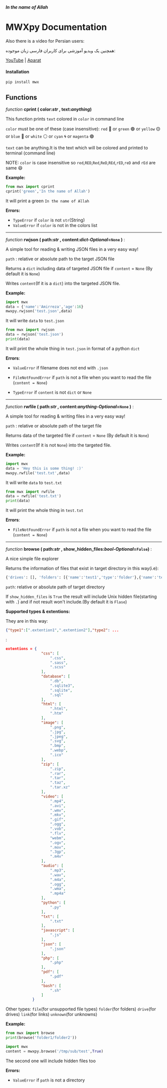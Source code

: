 _**In the name of Allah**_

# MWXpy Documentation

Also there is a video for Persian users:

همچنین یک ویدیو آموزشی برای کاربران فارسی زبان موجوده:

[YouTube](https://www.youtube.com/watch?v=gRPDGZAxpO4) | [Aparat](https://www.aparat.com/v/1DrGC)

#### Installation

`pip install mwx`

## Functions

_function_ **cprint ( color:_str_ , text:_anything_)**

This function prints `text` colored in `color` in command line

`color` must be one of these (case insensitive): `red` :red_circle:  or `green` :green_circle:  or `yellow` :yellow_circle:  or `blue` :large_blue_circle: or `white` :white_circle:  or `cyan` :cyclone:  or `magenta` :purple_circle:  

`text` can be anything.It is the text which will be colored and printed to terminal (command line)

NOTE: `color` is case insensitive so `red`,`RED`,`Red`,`ReD`,`REd`,`rED`,`reD` and `rEd` are same :smile:

**Example:**

```python
from mwx import cprint
cprint('green','In the name of Allah')
```

It will print a green `In the name of Allah`

**Errors:**
* `TypeError` if `color` is not `str`(String)
* `ValueError` if `color` is not in the colors list

***

_function_ **rwjson ( path:_str_ , content:_dict-Optional_=`None` )** :

A simple tool for reading & writing JSON files in a very easy way!

`path` : relative or absolute path to the target JSON file

Returns a `dict` including data of targeted JSON file if `content` = `None` (By default it is `None`)

Writes `content`(If it is a `dict`) into the targeted JSON file.

**Example:**

```python
import mwx
data = {'name':'Amirreza','age':16}
mwxpy.rwjson('test.json',data)
```

It will write `data` to `test.json`

```python
from mwx import rwjson
data = rwjson('test.json')
print(data)
```

It will print the whole thing in `test.json` in format of a python `dict`

   
**Errors**:

* `ValueError` if filename does not end with `.json`

* `FileNotFoundError` if `path` is not a file when you want to read the file (`content = None`)

* `TypeError` if `content` is not `dict` or `None`

***

_function_ **rwfile ( path:_str_ , content:_anything-Optional_=`None` )** :

A simple tool for reading & writing files in a very easy way!

`path` : relative or absolute path of the target file

Returns data of the targeted file if `content` = `None` (By default it is `None`)

Writes `content`(If it is not `None`) into the targeted file.

**Example:**

```python
import mwx
data = 'Hey this is some thing! :)'
mwxpy.rwfile('test.txt',data)
```

It will write `data` to `test.txt`

```python
from mwx import rwfile
data = rwfile('test.txt')
print(data)
```

It will print the whole thing in `test.txt`

   
**Errors**:

* `FileNotFoundError` if `path` is not a file when you want to read the file (`content = None`)

***

_function_ **browse ( path:_str_ , show_hidden_files:_bool-Optional_=`False`)** :

A nice simple file explorer

Returns the information of files that exist in target directory in this way(i.e):

```python
{'drives': [], 'folders': [{'name':'test1','type':'folder'},{'name':'test2','type':'folder'}], 'files': [{'name':'test.py','type':'python'}], 'links': [], 'unknowns': []}
```
`path`: relative or absolute path of target directory

If `show_hidden_files` is `True` the result will include Unix hidden file(starting with `.`) and if not result won't include.(By default it is `Flase`)

**Supported types & extentions:**

They are in this way: 
```json
{"type1":[".extention1",".extention2"],"type2": ...
```
:

```json
extentions = {
                "css": [
                    ".css",
                    ".sass",
                    ".scss"
                ],
                "database": [
                    ".db",
                    ".sqlite3",
                    ".sqlite",
                    ".sql"
                ],
                "html": [
                    ".html",
                    ".htm"
                ],
                "image": [
                    ".png",
                    ".jpg",
                    ".jpeg",
                    ".svg",
                    ".bmp",
                    ".webp",
                    ".ico"
                ],
                "zip": [
                    ".zip",
                    ".rar",
                    ".tar",
                    ".taz",
                    ".tar.xz"
                ],
                "video": [
                    ".mp4",
                    ".avi",
                    ".wmv",
                    ".mkv",
                    ".gif",
                    ".ogg",
                    ".vob",
                    ".flv",
                    "webm",
                    ".ogv",
                    ".mov",
                    ".3gp",
                    ".m4v"
                ],
                "audio": [
                    ".mp3",
                    ".wav",
                    ".m4a",
                    ".ogg",
                    ".wma",
                    ".mp4a"
                ],
                "python": [
                    ".py"
                ],
                "txt": [
                    ".txt"
                ],
                "javascript": [
                    ".js"
                ],
                "json": [
                    ".json"
                ],
                "php": [
                    ".php"
                ],
                "pdf": [
                    ".pdf"
                ],
                "bash": [
                    ".sh"
                ]
            }
```

Other types: `file`(for unsupported file types) `folder`(for folders) `drive`(for drives) `link`(for links) `unknown`(for unknowns)

**Example:**

```python
from mwx import browse
print(browse('folder1/folder2'))
```
```python
import mwx
content = mwxpy.browse('/tmp/sub/test',True)
```

The second one will include hidden files too

**Errors:**

* `ValueError` if `path` is not a directory
